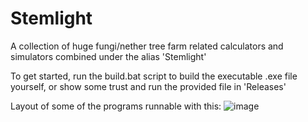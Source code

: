 # Stemlight
A collection of huge fungi/nether tree farm related calculators and simulators combined under the alias 'Stemlight'

To get started, run the build.bat script to build the executable .exe file yourself, or show some trust and run the provided file in 'Releases'

Layout of some of the programs runnable with this:
![image](https://github.com/ncolyer11/Stemlight/assets/90807490/da13fb29-645e-487d-9ba3-5151d8de3eec)


